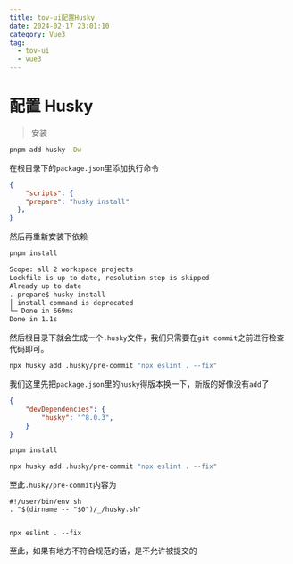```yaml
---
title: tov-ui配置Husky
date: 2024-02-17 23:01:10
category: Vue3
tag:
  - tov-ui
  - vue3
---
```


# 配置 Husky

>   安装

```bash
pnpm add husky -Dw
```

在根目录下的`package.json`里添加执行命令

```json
{
    "scripts": {
    "prepare": "husky install"
  },
}
```

然后再重新安装下依赖

```bash
pnpm install

Scope: all 2 workspace projects
Lockfile is up to date, resolution step is skipped
Already up to date
. prepare$ husky install
│ install command is deprecated
└─ Done in 669ms
Done in 1.1s
```

然后根目录下就会生成一个`.husky`文件，我们只需要在`git commit`之前进行检查代码即可。

```bash
npx husky add .husky/pre-commit "npx eslint . --fix"
```

我们这里先把`package.json`里的`husky`得版本换一下，新版的好像没有`add`了

```json
{
    "devDependencies": {
        "husky": "^8.0.3",
    }
}
```

```bash
pnpm install

npx husky add .husky/pre-commit "npx eslint . --fix"
```

至此`.husky/pre-commit`内容为

```
#!/user/bin/env sh
. "$(dirname -- "$0")/_/husky.sh"


npx eslint . --fix
```

至此，如果有地方不符合规范的话，是不允许被提交的